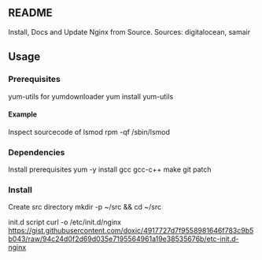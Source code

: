 ## README

Install, Docs and Update Nginx from Source.
Sources: digitalocean, samair

## Usage

### Prerequisites

yum-utils for yumdownloader
    yum install yum-utils

#### Example

Inspect sourcecode of lsmod
    rpm -qf /sbin/lsmod

### Dependencies

Install prerequisites 
    yum -y install gcc gcc-c++ make git patch

### Install

Create src directory
    mkdir -p ~/src && cd ~/src


init.d script
    curl -o /etc/init.d/nginx https://gist.githubusercontent.com/doxic/4917727d7f9558981646f783c9b5b043/raw/94c24d0f2d69d035e7195564961a19e38535676b/etc-init.d-nginx

